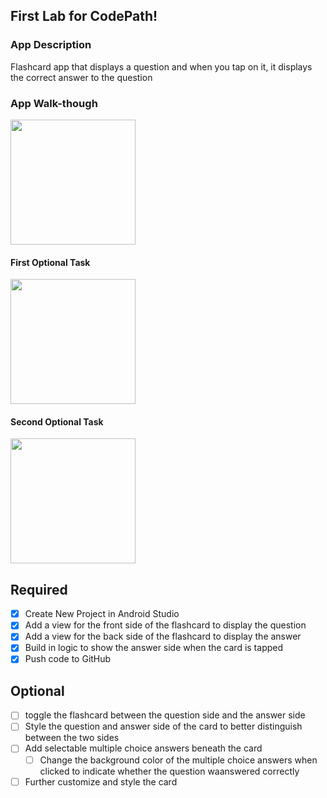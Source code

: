 ## First Lab for CodePath!

### App Description
Flashcard app that displays a question and when you tap on it, it displays the correct answer to the question

### App Walk-though

<img src="https://imgur.com/slrIupg.gif" width=200><br>

#### First Optional Task
<img src="https://imgur.com/yKVSKxf.gif" width=200><br>

#### Second Optional Task
<img src="https://i.imgur.com/AkQN5dg.gif" width=200><br>


## Required
- [x] Create New Project in Android Studio
- [x] Add a view for the front side of the flashcard to display the question
- [x] Add a view for the back side of the flashcard to display the answer
- [x] Build in logic to show the answer side when the card is tapped
- [x] Push code to GitHub
## Optional
- [ ] toggle the flashcard between the question side and the answer side
- [ ] Style the question and answer side of the card to better distinguish between the two sides
- [ ] Add selectable multiple choice answers beneath the card
   - [ ] Change the background color of the multiple choice answers when clicked to indicate whether the question waanswered correctly
- [ ] Further customize and style the card
